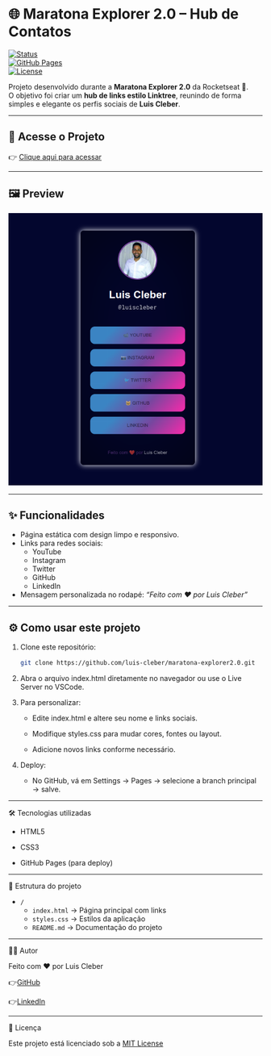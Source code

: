 # 🌐 Maratona Explorer 2.0 – Hub de Contatos

[![Status](https://img.shields.io/badge/status-online-brightgreen)](https://luis-cleber.github.io/maratona-explorer2.0/)  
[![GitHub Pages](https://img.shields.io/badge/deploy-GitHub%20Pages-blue)](https://luis-cleber.github.io/maratona-explorer2.0/)  
[![License](https://img.shields.io/badge/license-MIT-lightgrey)](LICENSE)

Projeto desenvolvido durante a **Maratona Explorer 2.0** da Rocketseat 🚀.  
O objetivo foi criar um **hub de links estilo Linktree**, reunindo de forma simples e elegante os perfis sociais de **Luis Cleber**.

---

## 🔗 Acesse o Projeto

👉 [Clique aqui para acessar](https://luis-cleber.github.io/maratona-explorer2.0/)

---

## 🖼️ Preview

![preview](./assets/preview.png)

---

## ✨ Funcionalidades

- Página estática com design limpo e responsivo.  
- Links para redes sociais:  
  - YouTube  
  - Instagram  
  - Twitter  
  - GitHub  
  - LinkedIn  
- Mensagem personalizada no rodapé: *“Feito com ❤️ por Luis Cleber”*  

---

## ⚙️ Como usar este projeto

1. Clone este repositório:
   ```bash
   git clone https://github.com/luis-cleber/maratona-explorer2.0.git

2. Abra o arquivo index.html diretamente no navegador ou use o Live Server no VSCode.

3. Para personalizar:
  
    - Edite index.html e altere seu nome e links sociais.
  
    - Modifique styles.css para mudar cores, fontes ou layout.
  
    - Adicione novos links conforme necessário.

4. Deploy:

   - No GitHub, vá em Settings → Pages → selecione a branch principal → salve.
---
🛠️ Tecnologias utilizadas

- HTML5

- CSS3

- GitHub Pages (para deploy)   
---
📂 Estrutura do projeto

- `/`
  - `index.html` → Página principal com links  
  - `styles.css` → Estilos da aplicação  
  - `README.md` → Documentação do projeto  

---

👨‍💻 Autor

Feito com ❤️ por Luis Cleber

 👉[GitHub](https://github.com/Luis-Cleber)

 👉[LinkedIn](https://www.linkedin.com/in/luis-cleber/)
 
---
📜 Licença

 Este projeto está licenciado sob a [MIT License](https://github.com/Luis-Cleber/maratona-explorer2.0/blob/main/LICENSE)
